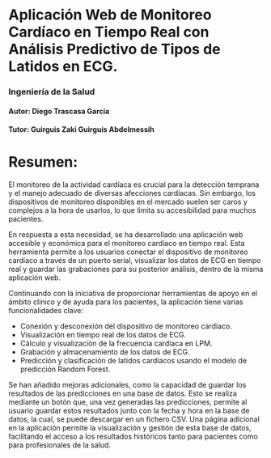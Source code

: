 # Aplicación Web de Monitoreo Cardíaco en Tiempo Real con Análisis Predictivo de Tipos de Latidos en ECG.
### Ingeniería de la Salud
#### Autor: Diego Trascasa García
#### Tutor: Guirguis Zaki Guirguis Abdelmessih

# Resumen:

El monitoreo de la actividad cardíaca es crucial para la detección temprana y el manejo adecuado de diversas afecciones cardíacas. Sin embargo, los dispositivos de monitoreo disponibles en el mercado suelen ser caros y complejos a la hora de usarlos, lo que limita su accesibilidad para muchos pacientes.

En respuesta a esta necesidad, se ha desarrollado una aplicación web accesible y económica para el monitoreo cardíaco en tiempo real. Esta herramienta permite a los usuarios conectar el dispositivo de monitoreo cardíaco a través de un puerto serial, visualizar los datos de ECG en tiempo real y guardar las grabaciones para su posterior análisis, dentro de la misma aplicación web.

Continuando con la iniciativa de proporcionar herramientas de apoyo en el ámbito clínico y de ayuda para los pacientes, la aplicación tiene varias funcionalidades clave:

- Conexión y desconexión del dispositivo de monitoreo cardíaco.
- Visualización en tiempo real de los datos de ECG.
- Cálculo y visualización de la frecuencia cardíaca en LPM.
- Grabación y almacenamiento de los datos de ECG.
- Predicción y clasificación de latidos cardíacos usando el modelo de predicción Random Forest.

Se han añadido mejoras adicionales, como la capacidad de guardar los resultados de las predicciones en una base de datos. Esto se realiza mediante un botón que, una vez generadas las predicciones, permite al usuario guardar estos resultados junto con la fecha y hora en la base de datos, la cual, se puede descargar en un fichero CSV. Una página adicional en la aplicación permite la visualización y gestión de esta base de datos, facilitando el acceso a los resultados históricos tanto para pacientes como para profesionales de la salud.
